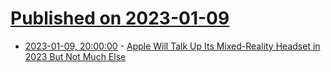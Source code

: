 # [Published on 2023-01-09](index.md)

* [2023-01-09, 20:00:00](https://apple.slashdot.org/story/23/01/09/173217/apple-will-talk-up-its-mixed-reality-headset-in-2023-but-not-much-else?utm_source=rss1.0mainlinkanon&utm_medium=feed) - [Apple Will Talk Up Its Mixed-Reality Headset in 2023 But Not Much Else](https://apple.slashdot.org/story/23/01/09/173217/apple-will-talk-up-its-mixed-reality-headset-in-2023-but-not-much-else?utm_source=rss1.0mainlinkanon&utm_medium=feed)
